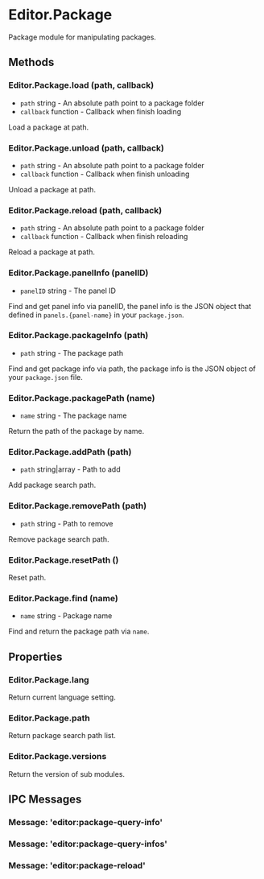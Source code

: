 # Editor.Package

Package module for manipulating packages.

## Methods

### Editor.Package.load (path, callback)

  - `path` string - An absolute path point to a package folder
  - `callback` function - Callback when finish loading

Load a package at path.

### Editor.Package.unload (path, callback)

  - `path` string - An absolute path point to a package folder
  - `callback` function - Callback when finish unloading

Unload a package at path.

### Editor.Package.reload (path, callback)

  - `path` string - An absolute path point to a package folder
  - `callback` function - Callback when finish reloading

Reload a package at path.

### Editor.Package.panelInfo (panelID)

  - `panelID` string - The panel ID

Find and get panel info via panelID, the panel info is the JSON object that defined in `panels.{panel-name}` in your `package.json`.

### Editor.Package.packageInfo (path)

  - `path` string - The package path

Find and get package info via path, the package info is the JSON object of your `package.json` file.

### Editor.Package.packagePath (name)

  - `name` string - The package name

Return the path of the package by name.

### Editor.Package.addPath (path)

  - `path` string|array - Path to add

Add package search path.

### Editor.Package.removePath (path)

  - `path` string - Path to remove

Remove package search path.

### Editor.Package.resetPath ()

Reset path.

### Editor.Package.find (name)

  - `name` string - Package name

Find and return the package path via `name`.  

## Properties

### Editor.Package.lang

Return current language setting.

### Editor.Package.path

Return package search path list.

### Editor.Package.versions

Return the version of sub modules.

## IPC Messages

### Message: 'editor:package-query-info'

### Message: 'editor:package-query-infos'

### Message: 'editor:package-reload'
